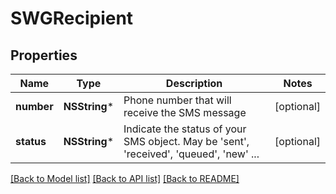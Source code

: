 # SWGRecipient

## Properties
Name | Type | Description | Notes
------------ | ------------- | ------------- | -------------
**number** | **NSString*** | Phone number that will receive the SMS message | [optional] 
**status** | **NSString*** | Indicate the status of your SMS object. May be &#39;sent&#39;, &#39;received&#39;, &#39;queued&#39;, &#39;new&#39; ... | [optional] 

[[Back to Model list]](../README.md#documentation-for-models) [[Back to API list]](../README.md#documentation-for-api-endpoints) [[Back to README]](../README.md)


